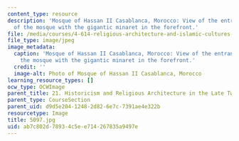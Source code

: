 ```yaml
---
content_type: resource
description: 'Mosque of Hassan II Casablanca, Morocco: View of the entrance facade
  of the mosque with the gigantic minaret in the forefront.'
file: /media/courses/4-614-religious-architecture-and-islamic-cultures-fall-2002/ab7c802d78934c5ee714267835a9497e_5097.jpg
file_type: image/jpeg
image_metadata:
  caption: 'Mosque of Hassan II Casablanca, Morocco: View of the entrance facade of
    the mosque with the gigantic minaret in the forefront.'
  credit: ''
  image-alt: Photo of Mosque of Hassan II Casablanca, Morocco
learning_resource_types: []
ocw_type: OCWImage
parent_title: 21. Historicism and Religious Architecture in the Late Twentieth Century
parent_type: CourseSection
parent_uid: d9d5e204-1248-2d82-6e7c-7391ae4e322b
resourcetype: Image
title: 5097.jpg
uid: ab7c802d-7893-4c5e-e714-267835a9497e
---
```

